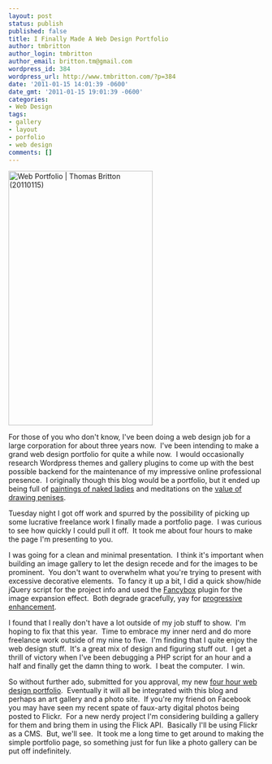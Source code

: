 ```yaml
---
layout: post
status: publish
published: false
title: I Finally Made A Web Design Portfolio
author: tmbritton
author_login: tmbritton
author_email: britton.tm@gmail.com
wordpress_id: 384
wordpress_url: http://www.tmbritton.com/?p=384
date: '2011-01-15 14:01:39 -0600'
date_gmt: '2011-01-15 19:01:39 -0600'
categories:
- Web Design
tags:
- gallery
- layout
- porfolio
- web design
comments: []
---
```

<p><a href="http://www.tmbritton.com/web/"><span class="tt-flickr tt-flickr-Medium"><img class="aligncenter" src="http://farm6.static.flickr.com/5282/5357830966_c06d58b13b.jpg" alt="Web Portfolio | Thomas Britton (20110115)" width="284" height="500" /></span></a></p>
<p>For those of you who don't know, I've been doing a web design job for a large corporation for about three years now.  I've been intending to make a grand web design portfolio for quite a while now.  I would occasionally research Wordpress themes and gallery plugins to come up with the best possible backend for the maintenance of my impressive online professional presence.  I originally though this blog would be a portfolio, but it ended up being full of <a href="http://www.tmbritton.com/2010/10/back-by-popular-demand/">paintings of naked ladies</a> and meditations on the <a href="http://www.tmbritton.com/2010/01/drawing-cocks/">value of drawing penises</a>.</p>
<p>Tuesday night I got off work and spurred by the possibility of picking up some lucrative freelance work I finally made a portfolio page.  I was curious to see how quickly I could pull it off.  It took me about four hours to make the page I'm presenting to you.</p>
<p>I was going for a clean and minimal presentation.  I think it's important when building an image gallery to let the design recede and for the images to be prominent.  You don't want to overwhelm what you're trying to present with excessive decorative elements.  To fancy it up a bit, I did a quick show/hide jQuery script for the project info and used the <a href="http://fancybox.net/">Fancybox</a> plugin for the image expansion effect.  Both degrade gracefully, yay for <a href="http://en.wikipedia.org/wiki/Progressive_enhancement">progressive enhancement</a>.</p>
<p>I found that I really don't have a lot outside of my job stuff to show.  I'm hoping to fix that this year.  Time to embrace my inner nerd and do more freelance work outside of my nine to five.  I'm finding that I quite enjoy the web design stuff.  It's a great mix of design and figuring stuff out.  I get a thrill of victory when I've been debugging a PHP script for an hour and a half and finally get the damn thing to work.  I beat the computer.  I win.</p>
<p>So without further ado, submitted for you approval, my new <a href="http://www.tmbritton.com/web/">four hour web design portfolio</a>.  Eventually it will all be integrated with this blog and perhaps an art gallery and a photo site.  If you're my friend on Facebook you may have seen my recent spate of faux-arty digital photos being posted to Flickr.  For a new nerdy project I'm considering building a gallery for them and bring them in using the Flick API.  Basically I'll be using Flickr as a CMS.  But, we'll see.  It took me a long time to get around to making the simple portfolio page, so something just for fun like a photo gallery can be put off indefinitely.</p>
